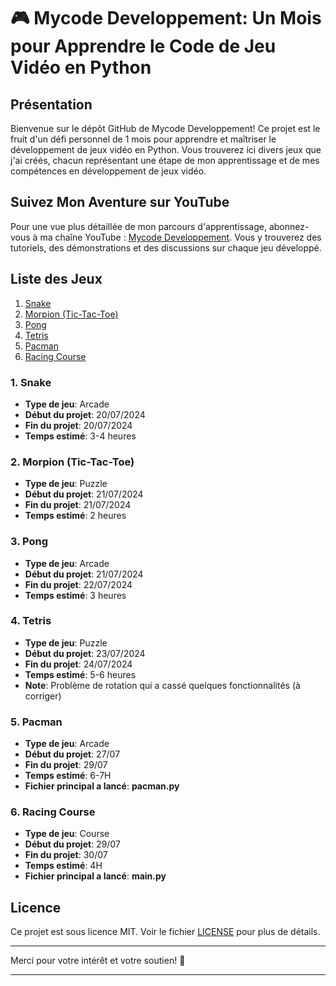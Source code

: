 # 🎮 Mycode Developpement: Un Mois pour Apprendre le Code de Jeu Vidéo en Python

## Présentation

Bienvenue sur le dépôt GitHub de Mycode Developpement! Ce projet est le fruit d'un défi personnel de 1 mois pour apprendre et maîtriser le développement de jeux vidéo en Python. Vous trouverez ici divers jeux que j'ai créés, chacun représentant une étape de mon apprentissage et de mes compétences en développement de jeux vidéo.

## Suivez Mon Aventure sur YouTube

Pour une vue plus détaillée de mon parcours d'apprentissage, abonnez-vous à ma chaîne YouTube : [Mycode Developpement](https://www.youtube.com/@mycode-developpement). Vous y trouverez des tutoriels, des démonstrations et des discussions sur chaque jeu développé.

## Liste des Jeux

1. [Snake](#1-snake)
2. [Morpion (Tic-Tac-Toe)](#2-morpion-tic-tac-toe)
3. [Pong](#3-pong)
4. [Tetris](#4-tetris)
5. [Pacman](#5-pacman)
5. [Racing Course](#6-racing-course)

### 1. Snake

- **Type de jeu**: Arcade
- **Début du projet**: 20/07/2024
- **Fin du projet**: 20/07/2024
- **Temps estimé**: 3-4 heures

### 2. Morpion (Tic-Tac-Toe)

- **Type de jeu**: Puzzle
- **Début du projet**: 21/07/2024
- **Fin du projet**: 21/07/2024
- **Temps estimé**: 2 heures

### 3. Pong

- **Type de jeu**: Arcade
- **Début du projet**: 21/07/2024
- **Fin du projet**: 22/07/2024
- **Temps estimé**: 3 heures

### 4. Tetris

- **Type de jeu**: Puzzle
- **Début du projet**: 23/07/2024
- **Fin du projet**: 24/07/2024
- **Temps estimé**: 5-6 heures
- **Note**: Problème de rotation qui a cassé quelques fonctionnalités (à corriger)

### 5. Pacman

- **Type de jeu**: Arcade
- **Début du projet**: 27/07
- **Fin du projet**: 29/07
- **Temps estimé**: 6-7H
- **Fichier principal a lancé**: **pacman.py**

### 6. Racing Course

- **Type de jeu**: Course
- **Début du projet**: 29/07
- **Fin du projet**: 30/07
- **Temps estimé**: 4H
- **Fichier principal a lancé**: **main.py**


## Licence

Ce projet est sous licence MIT. Voir le fichier [LICENSE](./LICENSE) pour plus de détails.

---

Merci pour votre intérêt et votre soutien! 🎉

---

